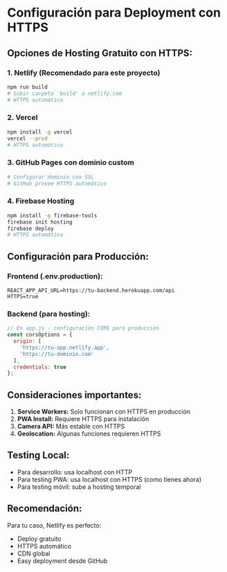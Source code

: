 # Configuración para Deployment con HTTPS

## Opciones de Hosting Gratuito con HTTPS:

### 1. Netlify (Recomendado para este proyecto)
```bash
npm run build
# Subir carpeta 'build' a netlify.com
# HTTPS automático
```

### 2. Vercel
```bash
npm install -g vercel
vercel --prod
# HTTPS automático
```

### 3. GitHub Pages con dominio custom
```bash
# Configurar dominio con SSL
# GitHub provee HTTPS automático
```

### 4. Firebase Hosting
```bash
npm install -g firebase-tools
firebase init hosting
firebase deploy
# HTTPS automático
```

## Configuración para Producción:

### Frontend (.env.production):
```
REACT_APP_API_URL=https://tu-backend.herokuapp.com/api
HTTPS=true
```

### Backend (para hosting):
```javascript
// En app.js - configuración CORS para producción
const corsOptions = {
  origin: [
    'https://tu-app.netlify.app',
    'https://tu-dominio.com'
  ],
  credentials: true
};
```

## Consideraciones importantes:

1. **Service Workers:** Solo funcionan con HTTPS en producción
2. **PWA Install:** Requiere HTTPS para instalación
3. **Camera API:** Más estable con HTTPS
4. **Geolocation:** Algunas funciones requieren HTTPS

## Testing Local:

- Para desarrollo: usa localhost con HTTP
- Para testing PWA: usa localhost con HTTPS (como tienes ahora)
- Para testing móvil: sube a hosting temporal

## Recomendación:

Para tu caso, Netlify es perfecto:
- Deploy gratuito
- HTTPS automático
- CDN global
- Easy deployment desde GitHub

